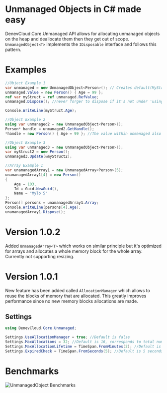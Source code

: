 # Unmanaged Objects in C# made easy

DenevCloud.Core.Unmanaged API allows for allocating unmanaged objects on the heap and deallocate them then they get out of scope. `UnmanagedObject<T>` implements the `IDisposable` interface and follows this pattern.

# Examples

```csharp
//Object Example 1
var unmanaged = new UnmanagedObject<Person>(); // Creates default(MyStruct)
unmanaged.Value = new Person() { Age = 99 };
ref var myStruct = ref unmanaged.RefValue;
unmanaged.Dispose(); //never forger to dispose if it's not under 'using' scope

Console.WriteLine(myStruct.Age);

//Object Example 2
using var unmanaged2 = new UnmanagedObject<Person>();
Person* handle = unmanaged2.GetHandle();
*handle = new Person() { Age = 99 }; //The value within unmanaged also changes since it's pointer

//Object Example 3
using var unmanaged3 = new UnmanagedObject<Person>();
var myStruct2 = new Person();
unmanaged3.Update(&myStruct2);

//Array Example 1
var unamanagedArray1 = new UnmanagedArray<Person>(5);
unamanagedArray1[4] = new Person()
{
    Age = 103,
    Id = Guid.NewGuid(),
    Name = "Mylo 5"
};
Person[] persons = unamanagedArray1.Array;
Console.WriteLine(persons[4].Age);
unamanagedArray1.Dispose();
```

# Version 1.0.2
Added `UnmanagedArray<T>` which works on similar principle but it's optimized for arrays and allocates a whole memory block for the whole array. Currently not supporting resizing.

# Version 1.0.1
New feature has been added called `AllocationManager` which allows to reuse the blocks of memory that are allocated. This greatly improves performance since no new memory blocks allocations are made.

## Settings

```csharp
using DenevCloud.Core.Unmanaged;

Settings.UseAllocationManager = true; //Default is false
Settings.MaxAllocations = 32; //Default is 16, corresponds to total number of memory blocks allocated
Settings.MaxAllocationLifetime = TimeSpan.FromMinutes(2); //Default is 2 minutes, corresponds to the max lifetime of a memory block (if object disposed)
Settings.ExpiredCheck = TimeSpan.FromSeconds(5); //Default is 5 seconds, corresponds to how ofter the AllocationManager checks for expired memory blocks
```

# Benchmarks
![UnmanagedObject Benchmarks](https://cdn.denevcloud.net/milen-denev/unmanagedBenchmarks.jpg)
